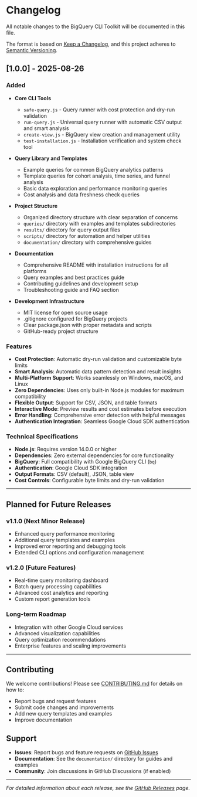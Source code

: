 # Changelog

All notable changes to the BigQuery CLI Toolkit will be documented in this file.

The format is based on [Keep a Changelog](https://keepachangelog.com/en/1.0.0/),
and this project adheres to [Semantic Versioning](https://semver.org/spec/v2.0.0.html).

## [1.0.0] - 2025-08-26

### Added
- **Core CLI Tools**
  - `safe-query.js` - Query runner with cost protection and dry-run validation
  - `run-query.js` - Universal query runner with automatic CSV output and smart analysis
  - `create-view.js` - BigQuery view creation and management utility
  - `test-installation.js` - Installation verification and system check tool

- **Query Library and Templates**
  - Example queries for common BigQuery analytics patterns
  - Template queries for cohort analysis, time series, and funnel analysis
  - Basic data exploration and performance monitoring queries
  - Cost analysis and data freshness check queries

- **Project Structure**
  - Organized directory structure with clear separation of concerns
  - `queries/` directory with examples and templates subdirectories
  - `results/` directory for query output files
  - `scripts/` directory for automation and helper utilities
  - `documentation/` directory with comprehensive guides

- **Documentation**
  - Comprehensive README with installation instructions for all platforms
  - Query examples and best practices guide
  - Contributing guidelines and development setup
  - Troubleshooting guide and FAQ section

- **Development Infrastructure**
  - MIT license for open source usage
  - .gitignore configured for BigQuery projects
  - Clear package.json with proper metadata and scripts
  - GitHub-ready project structure

### Features
- **Cost Protection**: Automatic dry-run validation and customizable byte limits
- **Smart Analysis**: Automatic data pattern detection and result insights
- **Multi-Platform Support**: Works seamlessly on Windows, macOS, and Linux
- **Zero Dependencies**: Uses only built-in Node.js modules for maximum compatibility
- **Flexible Output**: Support for CSV, JSON, and table formats
- **Interactive Mode**: Preview results and cost estimates before execution
- **Error Handling**: Comprehensive error detection with helpful messages
- **Authentication Integration**: Seamless Google Cloud SDK authentication

### Technical Specifications
- **Node.js**: Requires version 14.0.0 or higher
- **Dependencies**: Zero external dependencies for core functionality
- **BigQuery**: Full compatibility with Google BigQuery CLI (`bq`)
- **Authentication**: Google Cloud SDK integration
- **Output Formats**: CSV (default), JSON, table view
- **Cost Controls**: Configurable byte limits and dry-run validation

---

## Planned for Future Releases

### v1.1.0 (Next Minor Release)
- Enhanced query performance monitoring
- Additional query templates and examples
- Improved error reporting and debugging tools
- Extended CLI options and configuration management

### v1.2.0 (Future Features)
- Real-time query monitoring dashboard
- Batch query processing capabilities
- Advanced cost analytics and reporting
- Custom report generation tools

### Long-term Roadmap
- Integration with other Google Cloud services
- Advanced visualization capabilities
- Query optimization recommendations
- Enterprise features and scaling improvements

---

## Contributing

We welcome contributions! Please see [CONTRIBUTING.md](CONTRIBUTING.md) for details on how to:
- Report bugs and request features
- Submit code changes and improvements
- Add new query templates and examples
- Improve documentation

## Support

- **Issues**: Report bugs and feature requests on [GitHub Issues](https://github.com/wonderwhy-er/bigquery-cli-toolkit/issues)
- **Documentation**: See the `documentation/` directory for guides and examples
- **Community**: Join discussions in GitHub Discussions (if enabled)

---

*For detailed information about each release, see the [GitHub Releases](https://github.com/wonderwhy-er/bigquery-cli-toolkit/releases) page.*

